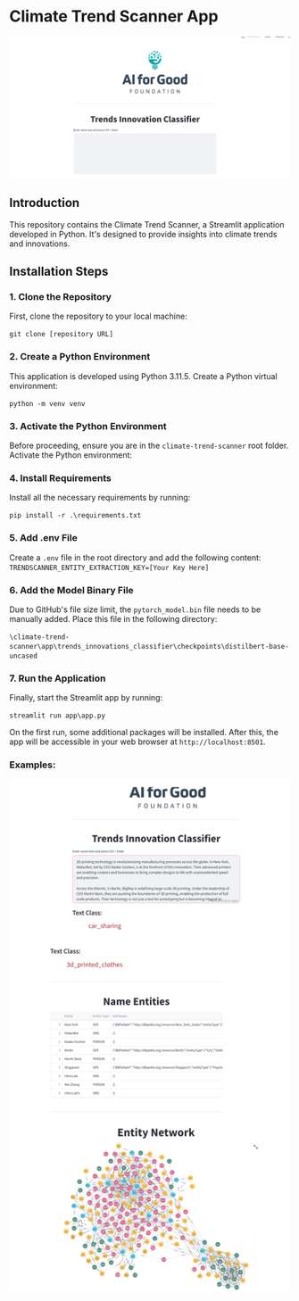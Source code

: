 # Climate Trend Scanner App 
![Example1 Image](assets/example1.png)


## Introduction
This repository contains the Climate Trend Scanner, a Streamlit application developed in Python. It's designed to provide insights into climate trends and innovations.

## Installation Steps

### 1. Clone the Repository
First, clone the repository to your local machine:

`git clone [repository URL]`


### 2. Create a Python Environment
This application is developed using Python 3.11.5. Create a Python virtual environment:

`python -m venv venv`


### 3. Activate the Python Environment
Before proceeding, ensure you are in the `climate-trend-scanner` root folder. Activate the Python environment:


### 4. Install Requirements
Install all the necessary requirements by running:

`pip install -r .\requirements.txt`


### 5. Add .env File
Create a `.env` file in the root directory and add the following content:
`TRENDSCANNER_ENTITY_EXTRACTION_KEY=[Your Key Here]`



### 6. Add the Model Binary File
Due to GitHub's file size limit, the `pytorch_model.bin` file needs to be manually added. Place this file in the following directory:

`\climate-trend-scanner\app\trends_innovations_classifier\checkpoints\distilbert-base-uncased`


### 7. Run the Application
Finally, start the Streamlit app by running:

`streamlit run app\app.py`


On the first run, some additional packages will be installed. After this, the app will be accessible in your web browser at `http://localhost:8501`.

### Examples:
![Example2 Image](assets/example2.png)
![Example3 Image](assets/example3.png)
![Example4 Image](assets/example4.png)

